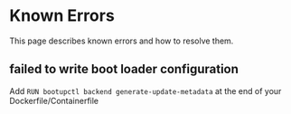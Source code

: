# Known Errors

This page describes known errors and how to resolve them.

## failed to write boot loader configuration

Add `RUN bootupctl backend generate-update-metadata` at the end of your Dockerfile/Containerfile